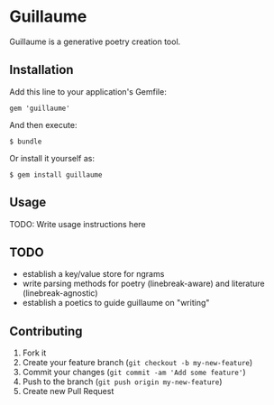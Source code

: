 # Guillaume

Guillaume is a generative poetry creation tool.

## Installation

Add this line to your application's Gemfile:

    gem 'guillaume'

And then execute:

    $ bundle

Or install it yourself as:

    $ gem install guillaume

## Usage

TODO: Write usage instructions here

## TODO

- establish a key/value store for ngrams
- write parsing methods for poetry (linebreak-aware) and literature (linebreak-agnostic)
- establish a poetics to guide guillaume on "writing"

## Contributing

1. Fork it
2. Create your feature branch (`git checkout -b my-new-feature`)
3. Commit your changes (`git commit -am 'Add some feature'`)
4. Push to the branch (`git push origin my-new-feature`)
5. Create new Pull Request
